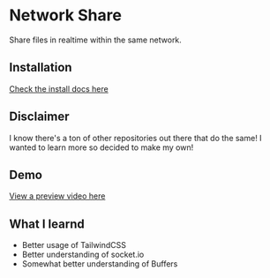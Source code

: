 # Network Share

Share files in realtime within the same network.

## Installation

[Check the install docs here](./docs/README.md)

## Disclaimer

I know there's a ton of other repositories out there that do the same!
I wanted to learn more so decided to make my own!

## Demo

[View a preview video here](https://youtu.be/hIOLE4cHqNE)

## What I learnd

- Better usage of TailwindCSS
- Better understanding of socket.io
- Somewhat better understanding of Buffers
